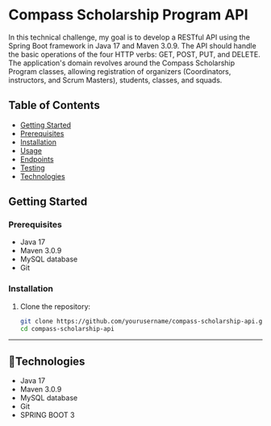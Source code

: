 # Compass Scholarship Program API

In this technical challenge, my goal is to develop a RESTful API using the Spring Boot framework in Java 17 and Maven 3.0.9. The API should handle the basic operations of the four HTTP verbs: GET, POST, PUT, and DELETE. The application's domain revolves around the Compass Scholarship Program classes, allowing registration of organizers (Coordinators, instructors, and Scrum Masters), students, classes, and squads.

## Table of Contents

- [Getting Started](#getting-started)
- [Prerequisites](#prerequisites)
- [Installation](#installation)
- [Usage](#usage)
- [Endpoints](#endpoints)
- [Testing](#testing)
- [Technologies](#technologies)
## Getting Started

### Prerequisites

- Java 17
- Maven 3.0.9
- MySQL database
- Git

### Installation

1. Clone the repository:
   ```bash
   git clone https://github.com/yourusername/compass-scholarship-api.git
   cd compass-scholarship-api
______________________________________________________________________________________________________________________________________________________________________________________________________________________________
## 🚀Technologies

- Java 17
- Maven 3.0.9
- MySQL database
- Git
- SPRING BOOT 3
